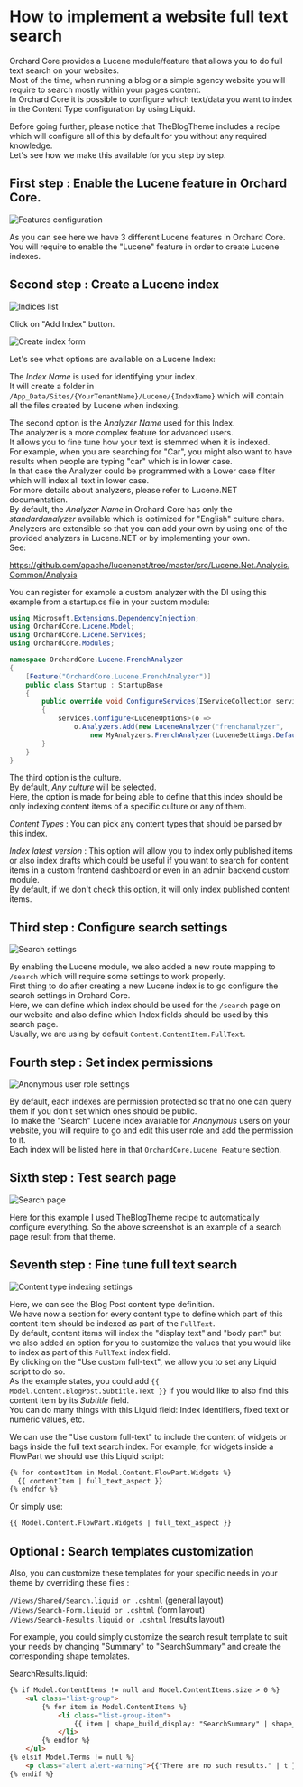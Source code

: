 # How to implement a website full text search

Orchard Core provides a Lucene module/feature that allows you to do full text search on your websites.  
Most of the time, when running a blog or a simple agency website you will require to search mostly within your pages content.  
In Orchard Core it is possible to configure which text/data you want to index in the Content Type configuration by using Liquid. 

Before going further, please notice that TheBlogTheme includes a recipe which will configure all of this by default for you without any required knowledge.  
Let's see how we make this available for you step by step.

## First step : Enable the Lucene feature in Orchard Core.

![Features configuration](images/1.jpg)

As you can see here we have 3 different Lucene features in Orchard Core.  
You will require to enable the "Lucene" feature in order to create Lucene indexes.

## Second step : Create a Lucene index

![Indices list](images/2.jpg)

Click on "Add Index" button.

![Create index form](images/3.jpg)

Let's see what options are available on a Lucene Index:

The *Index Name* is used for identifying your index.  
It will create a folder in `/App_Data/Sites/{YourTenantName}/Lucene/{IndexName}` which will contain all the files created by Lucene when indexing. 

The second option is the *Analyzer Name* used for this Index.  
The analyzer is a more complex feature for advanced users.  
It allows you to fine tune how your text is stemmed when it is indexed.  
For example, when you are searching for "Car", you might also want to have results when people are typing "car" which is in lower case.  
In that case the Analyzer could be programmed with a Lower case filter which will index all text in lower case.  
For more details about analyzers, please refer to Lucene.NET documentation.  
By default, the *Analyzer Name* in Orchard Core has only the *standardanalyzer* available which is optimized for "English" culture chars.  
Analyzers are extensible so that you can add your own by using one of the provided analyzers in Lucene.NET or by implementing your own.  
See:

https://github.com/apache/lucenenet/tree/master/src/Lucene.Net.Analysis.Common/Analysis

You can register for example a custom analyzer with the DI using this example from a startup.cs file in your custom module: 

```csharp
using Microsoft.Extensions.DependencyInjection;
using OrchardCore.Lucene.Model;
using OrchardCore.Lucene.Services;
using OrchardCore.Modules;

namespace OrchardCore.Lucene.FrenchAnalyzer
{
    [Feature("OrchardCore.Lucene.FrenchAnalyzer")]
    public class Startup : StartupBase
    {
        public override void ConfigureServices(IServiceCollection services)
        {
            services.Configure<LuceneOptions>(o =>
                o.Analyzers.Add(new LuceneAnalyzer("frenchanalyzer",
                    new MyAnalyzers.FrenchAnalyzer(LuceneSettings.DefaultVersion))));
        }
    }
}
```

The third option is the culture.  
By default, *Any culture* will be selected.  
Here, the option is made for being able to define that this index should be only indexing content items of a specific culture or any of them.

*Content Types* : You can pick any content types that should be parsed by this index.

*Index latest version* : This option will allow you to index only published items or also index drafts which could be useful if you want to search for content items in a custom frontend dashboard or even in an admin backend custom module.  
By default, if we don't check this option, it will only index published content items.

## Third step : Configure search settings

![Search settings](images/4.jpg)

By enabling the Lucene module, we also added a new route mapping to `/search` which will require some settings to work properly.  
First thing to do after creating a new Lucene index is to go configure the search settings in Orchard Core.  
Here, we can define which index should be used for the `/search` page on our website and also define which Index fields should be used by this search page.  
Usually, we are using by default `Content.ContentItem.FullText`.

## Fourth step : Set index permissions

![Anonymous user role settings](images/5.jpg)

By default, each indexes are permission protected so that no one can query them if you don't set which ones should be public.  
To make the "Search" Lucene index available for *Anonymous* users on your website, you will require to go and edit this user role and add the permission to it.  
Each index will be listed here in that `OrchardCore.Lucene Feature` section.

## Sixth step : Test search page

![Search page](images/6.jpg)

Here for this example I used TheBlogTheme recipe to automatically configure everything. So the above screenshot is an example of a search page result from that theme.

## Seventh step : Fine tune full text search

![Content type indexing settings](images/7.jpg)

Here, we can see the Blog Post content type definition.  
We have now a section for every content type to define which part of this content item should be indexed as part of the `FullText`.  
By default, content items will index the "display text" and "body part" but we also added an option for you to customize the values that you would like to index as part of this `FullText` index field.  
By clicking on the "Use custom full-text", we allow you to set any Liquid script to do so.  
As the example states, you could add `{{ Model.Content.BlogPost.Subtitle.Text }}` if you would like to also find this content item by its *Subtitle* field.  
You can do many things with this Liquid field: Index identifiers, fixed text or numeric values, etc.

We can use the "Use custom full-text" to include the content of widgets or bags inside the full text search index. For example, for widgets inside a FlowPart we should use this Liquid script:
```html
{% for contentItem in Model.Content.FlowPart.Widgets %}
  {{ contentItem | full_text_aspect }}
{% endfor %}
```
Or simply use:
```html
{{ Model.Content.FlowPart.Widgets | full_text_aspect }}
```

## Optional : Search templates customization

Also, you can customize these templates for your specific needs in your theme by overriding these files : 

`/Views/Shared/Search.liquid or .cshtml` (general layout)  
`/Views/Search-Form.liquid or .cshtml` (form layout)  
`/Views/Search-Results.liquid or .cshtml` (results layout)   

For example, you could simply customize the search result template to suit your needs by changing "Summary" to "SearchSummary" and create the corresponding shape templates.

SearchResults.liquid: 
```html
{% if Model.ContentItems != null and Model.ContentItems.size > 0 %}
    <ul class="list-group">
        {% for item in Model.ContentItems %}
            <li class="list-group-item">
                {{ item | shape_build_display: "SearchSummary" | shape_render }}
            </li>
        {% endfor %}
    </ul>
{% elsif Model.Terms != null %}
    <p class="alert alert-warning">{{"There are no such results." | t }}</p>
{% endif %}
```
